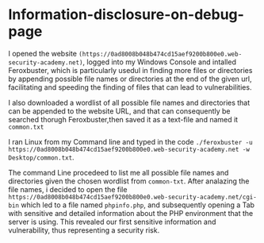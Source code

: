 # Information-disclosure-on-debug-page
I opened the website `(https://0ad8008b048b474cd15aef9200b800e0.web-security-academy.net)`, logged into my Windows Console and intalled Feroxbuster, which is particularly usedul in finding more files or directories by appending possible file names or directories at the end of the given url, facilitating and speeding the finding of files that can lead to vulnerabilities.

I also downloaded a wordlist of all possible file names and directories that can be appended to the website URL, and that can consequently be searched thorugh Feroxbuster,then saved it as a text-file and named it `common.txt`

I ran Linux from my Command line and typed in the code `./feroxbuster -u https://0ad8008b048b474cd15aef9200b800e0.web-security-academy.net -w Desktop/common.txt`.

The command Line procedeed to list me all possible file names and directories given the chosen wordlist from `common-txt`. After analazing the file names, i decided to open the file `https://0ad8008b048b474cd15aef9200b800e0.web-security-academy.net/cgi-bin` which led to a file named `phpinfo.php`, and subsequently opening a Tab with sensitive and detailed information about the PHP environment that the server is using. This revealed our first sensitive information and vulnerability, thus representing a security risk.

